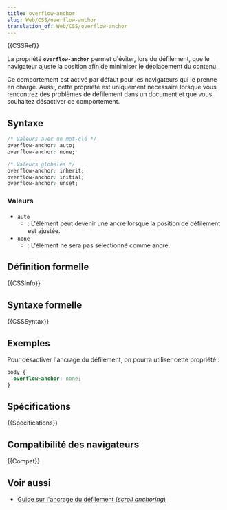 ```yaml
---
title: overflow-anchor
slug: Web/CSS/overflow-anchor
translation_of: Web/CSS/overflow-anchor
---
```


{{CSSRef}}

La propriété **`overflow-anchor`** permet d'éviter, lors du défilement, que le navigateur ajuste la position afin de minimiser le déplacement du contenu.

Ce comportement est activé par défaut pour les navigateurs qui le prenne en charge. Aussi, cette propriété est uniquement nécessaire lorsque vous rencontrez des problèmes de défilement dans un document et que vous souhaitez désactiver ce comportement.

## Syntaxe

```css
/* Valeurs avec un mot-clé */
overflow-anchor: auto;
overflow-anchor: none;

/* Valeurs globales */
overflow-anchor: inherit;
overflow-anchor: initial;
overflow-anchor: unset;
```

### Valeurs

- `auto`
  - : L'élément peut devenir une ancre lorsque la position de défilement est ajustée.
- `none`
  - : L'élément ne sera pas sélectionné comme ancre.

## Définition formelle

{{CSSInfo}}

## Syntaxe formelle

{{CSSSyntax}}

## Exemples

Pour désactiver l'ancrage du défilement, on pourra utiliser cette propriété :

```css
body {
  overflow-anchor: none;
}
```

## Spécifications

{{Specifications}}

## Compatibilité des navigateurs

{{Compat}}

## Voir aussi

- [Guide sur l'ancrage du défilement (_scroll anchoring_)](/fr/docs/Web/CSS/overflow-anchor/Guide_to_scroll_anchoring)
